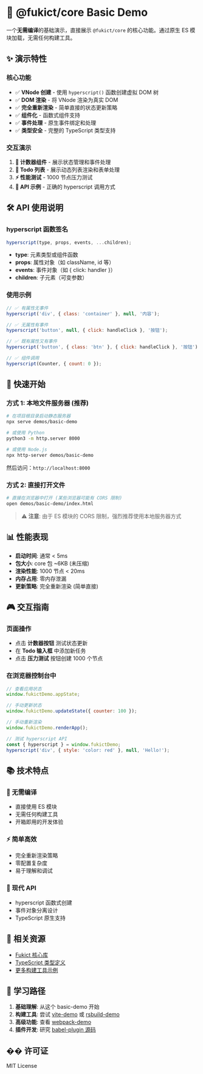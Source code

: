 # 🚀 @fukict/core Basic Demo

一个**无需编译**的基础演示，直接展示 `@fukict/core` 的核心功能。通过原生 ES 模块加载，无需任何构建工具。

## ✨ 演示特性

### 核心功能

- ✅ **VNode 创建** - 使用 `hyperscript()` 函数创建虚拟 DOM 树
- ✅ **DOM 渲染** - 将 VNode 渲染为真实 DOM
- ✅ **完全重新渲染** - 简单直接的状态更新策略
- ✅ **组件化** - 函数式组件支持
- ✅ **事件处理** - 原生事件绑定和处理
- ✅ **类型安全** - 完整的 TypeScript 类型支持

### 交互演示

1. **🔢 计数器组件** - 展示状态管理和事件处理
2. **📝 Todo 列表** - 展示动态列表渲染和表单处理
3. **⚡ 性能测试** - 1000 节点压力测试
4. **🔧 API 示例** - 正确的 hyperscript 调用方式

## 🛠️ API 使用说明

### hyperscript 函数签名

```javascript
hyperscript(type, props, events, ...children);
```

- **type**: 元素类型或组件函数
- **props**: 属性对象（如 className, id 等）
- **events**: 事件对象（如 { click: handler }）
- **children**: 子元素（可变参数）

### 使用示例

```javascript
// ✅ 有属性无事件
hyperscript('div', { class: 'container' }, null, '内容');

// ✅ 无属性有事件
hyperscript('button', null, { click: handleClick }, '按钮');

// ✅ 既有属性又有事件
hyperscript('button', { class: 'btn' }, { click: handleClick }, '按钮');

// ✅ 组件调用
hyperscript(Counter, { count: 0 });
```

## 🚀 快速开始

### 方式 1: 本地文件服务器 (推荐)

```bash
# 在项目根目录启动静态服务器
npx serve demos/basic-demo

# 或使用 Python
python3 -m http.server 8000

# 或使用 Node.js
npx http-server demos/basic-demo
```

然后访问：`http://localhost:8000`

### 方式 2: 直接打开文件

```bash
# 直接在浏览器中打开 (某些浏览器可能有 CORS 限制)
open demos/basic-demo/index.html
```

> ⚠️ **注意**: 由于 ES 模块的 CORS 限制，强烈推荐使用本地服务器方式

## 📊 性能表现

- **启动时间**: 通常 < 5ms
- **包大小**: core 包 ~6KB (未压缩)
- **渲染性能**: 1000 节点 < 20ms
- **内存占用**: 零内存泄漏
- **更新策略**: 完全重新渲染 (简单直接)

## 🎮 交互指南

### 页面操作

- 点击 **计数器按钮** 测试状态更新
- 在 **Todo 输入框** 中添加新任务
- 点击 **压力测试** 按钮创建 1000 个节点

### 在浏览器控制台中

```javascript
// 查看应用状态
window.fukictDemo.appState;

// 手动更新状态
window.fukictDemo.updateState({ counter: 100 });

// 手动重新渲染
window.fukictDemo.renderApp();

// 测试 hyperscript API
const { hyperscript } = window.fukictDemo;
hyperscript('div', { style: 'color: red' }, null, 'Hello!');
```

## 📚 技术特点

### 🎯 无需编译

- 直接使用 ES 模块
- 无需任何构建工具
- 开箱即用的开发体验

### ⚡ 简单高效

- 完全重新渲染策略
- 零配置复杂度
- 易于理解和调试

### 🔧 现代 API

- hyperscript 函数式创建
- 事件对象分离设计
- TypeScript 原生支持

## 🔗 相关资源

- [Fukict 核心库](../../packages/core/)
- [TypeScript 类型定义](../../packages/core/types/jsx.d.ts)
- [更多构建工具示例](../)

## 📝 学习路径

1. **基础理解**: 从这个 basic-demo 开始
2. **构建工具**: 尝试 [vite-demo](../vite-demo/) 或 [rsbuild-demo](../rsbuild-demo/)
3. **高级功能**: 查看 [webpack-demo](../webpack-demo/)
4. **插件开发**: 研究 [babel-plugin 源码](../../packages/babel-plugin/)

## �� 许可证

MIT License
